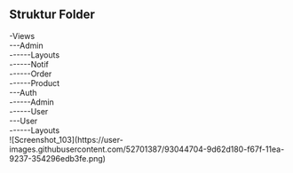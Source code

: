 <h2> Struktur Folder </h2>
-Views <br>
---Admin <br>
------Layouts <br>
------Notif <br>
------Order <br>
------Product <br>
---Auth <br>
------Admin <br>
------User <br>
---User <br>
------Layouts <br>
![Screenshot_103](https://user-images.githubusercontent.com/52701387/93044704-9d62d180-f67f-11ea-9237-354296edb3fe.png)
